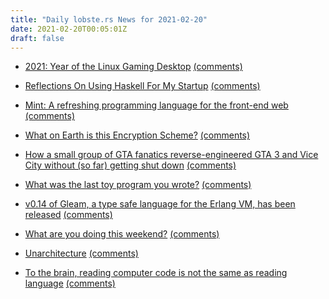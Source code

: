 ```yaml
---
title: "Daily lobste.rs News for 2021-02-20"
date: 2021-02-20T00:05:01Z
draft: false
---
```






- [2021: Year of the Linux Gaming Desktop](https://www.youtube.com/watch?v=pq1XqP4-qOo)
  [(comments)](https://lobste.rs/s/g02hnu/2021_year_linux_gaming_desktop)



- [Reflections On Using Haskell For My Startup](https://alistairb.dev/reflections-on-haskell-for-startup/)
  [(comments)](https://lobste.rs/s/yiwg7l/reflections_on_using_haskell_for_my)



- [Mint: A refreshing programming language for the front-end web](https://www.mint-lang.com/)
  [(comments)](https://lobste.rs/s/78fixr/mint_refreshing_programming_language)



- [What on Earth is this Encryption Scheme?](https://capnfabs.net/posts/wtf-encryption-scheme-synology-diskstation-nas/)
  [(comments)](https://lobste.rs/s/a3byu5/what_on_earth_is_this_encryption_scheme)



- [How a small group of GTA fanatics reverse-engineered GTA 3 and Vice City without (so far) getting shut down](https://www.eurogamer.net/articles/2021-02-17-how-a-small-group-of-gta-fanatics-reverse-engineered-gta-3-and-vice-city-without-so-far-getting-shut-down-by-take-two)
  [(comments)](https://lobste.rs/s/adbcll/how_small_group_gta_fanatics_reverse)



- [What was the last toy program you wrote?]()
  [(comments)](https://lobste.rs/s/wag0j4/what_was_last_toy_program_you_wrote)



- [v0.14 of Gleam, a type safe language for the Erlang VM, has been released](https://gleam.run/news/gleam-v0.14-released/)
  [(comments)](https://lobste.rs/s/9fxqh7/v0_14_gleam_type_safe_language_for_erlang)



- [What are you doing this weekend?]()
  [(comments)](https://lobste.rs/s/8osfgu/what_are_you_doing_this_weekend)



- [Unarchitecture](https://skepticalhippo.io/post/the-unarchitecture)
  [(comments)](https://lobste.rs/s/b4boxq/unarchitecture)



- [To the brain, reading computer code is not the same as reading language](https://www.sciencedaily.com/releases/2020/12/201215131236.htm)
  [(comments)](https://lobste.rs/s/vvifxa/brain_reading_computer_code_is_not_same_as)


